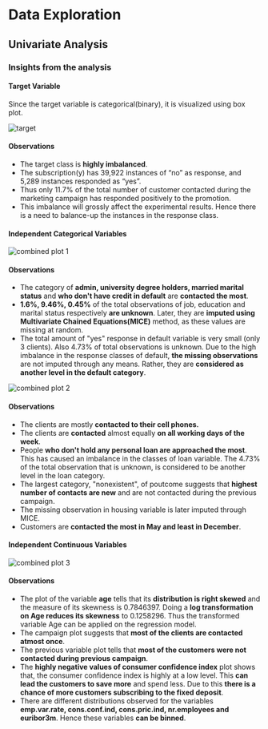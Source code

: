 # Data Exploration
## Univariate Analysis
### Insights from the analysis
#### Target Variable

Since the target variable is categorical(binary), it is visualized using box plot.

![target](https://user-images.githubusercontent.com/39884389/42260298-818af478-7f81-11e8-9ab6-5413c1a77e33.jpeg)

#### Observations
- The target class is **highly imbalanced**. 
- The subscription(y) has 39,922 instances of “no” as response, and 5,289 instances responded as “yes”. 
- Thus only 11.7% of the total number of customer contacted during the marketing campaign has responded positively to the promotion. 
- This imbalance will grossly affect the experimental results. Hence there is a need to balance-up the instances in the response class. 

#### Independent Categorical Variables

![combined plot 1](https://user-images.githubusercontent.com/39884389/42260672-ef65a15e-7f82-11e8-98cd-ea83e2793041.jpeg)

#### Observations

- The category of **admin, university degree holders, married marital status** and **who don't have credit in default** are **contacted 
the most**.
- **1.6%, 9.46%, 0.45%** of the total observations of job, education and marital status respectively **are unknown**. Later, they are 
**imputed using Multivariate Chained Equations(MICE)** method, as these values are missing at random.
- The total amount of "yes" response in default variable is very small (only 3 clients). Also 4.73% of total observations is unknown.
Due to the high imbalance in the response classes of default, **the missing observations** are not imputed through any means. Rather, they
are **considered as another level in the default category**.

![combined plot 2](https://user-images.githubusercontent.com/39884389/42261576-4acef948-7f86-11e8-8944-0cd67cbc1dc1.jpeg)

#### Observations

- The clients are mostly **contacted to their cell phones.** 
- The clients are **contacted** almost equally **on all working days of the week**.
- People **who don't hold any personal loan are approached the most**. This has caused an imbalance in the classes of loan variable. The 4.73%
of the total observation that is unknown, is considered to be another level in the loan category.
- The largest category, "nonexistent", of poutcome suggests that **highest number of contacts are new** and are not contacted during the previous 
campaign.
- The missing observation in housing variable is later imputed through MICE.
- Customers are **contacted the most in May and least in December**.

#### Independent Continuous Variables

![combined plot 3](https://user-images.githubusercontent.com/39884389/42262200-2bf3f5d0-7f88-11e8-9471-e218b53f0ee0.jpeg)

#### Observations

- The plot of the variable **age** tells that its **distribution is right skewed** and the measure of its skewness is 0.7846397. Doing 
a **log transformation on Age reduces its skewness** to 0.1258296. Thus the transformed variable Age can be applied on the regression model.
- The campaign plot suggests that **most of the clients are contacted atmost once**.
- The previous variable plot tells that **most of the customers were not contacted during previous campaign**.
- The **highly negative values of consumer confidence index** plot shows that, the consumer confidence index is highly at a low level.
This **can lead the customers to save more** and spend less. Due to this **there is a chance of more customers subscribing to the fixed deposit**.
- There are different distributions observed for the variables **emp.var.rate, cons.conf.ind, cons.pric.ind, nr.employees and euribor3m**. Hence these 
variables **can be binned**.
